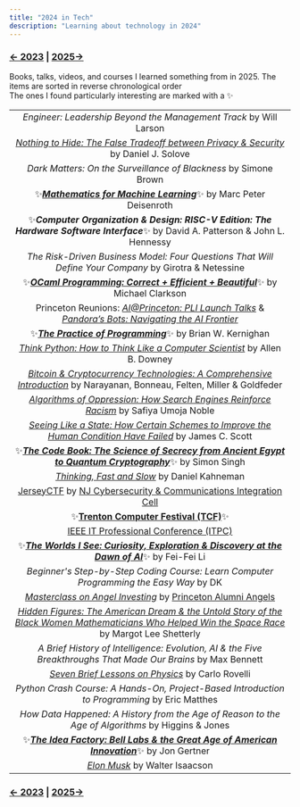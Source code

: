 ```yaml
---
title: "2024 in Tech"
description: "Learning about technology in 2024"
---
```


### [← 2023](/2023/12/31/learn-2023) | [2025→](/2025/12/31/learn-2025)

Books, talks, videos, and courses I learned something from in 2025. The items are sorted in reverse chronological order\
The ones I found particularly interesting are marked with a ✨

| |
| :---: |
| *Engineer: Leadership Beyond the Management Track* by Will Larson |
| [*Nothing to Hide: The False Tradeoff between Privacy & Security*](https://papers.ssrn.com/sol3/papers.cfm?abstract_id=3976770) by Daniel J. Solove | 
| *Dark Matters: On the Surveillance of Blackness* by Simone Brown |
| ✨[***Mathematics for Machine Learning***](https://mml-book.github.io/)✨ by Marc Peter Deisenroth |
| ✨***Computer Organization & Design: RISC-V Edition: The Hardware Software Interface***✨ by David A. Patterson & John L. Hennessy |
| *The Risk-Driven Business Model: Four Questions That Will Define Your Company* by Girotra & Netessine |
| ✨[***OCaml Programming: Correct + Efficient + Beautiful***](https://cs3110.github.io/textbook/cover.html)✨ by Michael Clarkson |
| Princeton Reunions: [*AI@Princeton: PLI Launch Talks*](https://reunions.princeton.edu/event/aiprinceton-pli-launch-talks/) & [*Pandora’s Bots: Navigating the AI Frontier*](https://reunions.princeton.edu/event/alumni-faculty-forum-pandoras-bots-navigating-the-ai-frontier/) |
| ✨[***The Practice of Programming***](https://en.wikipedia.org/wiki/The_Practice_of_Programming)✨ by Brian W. Kernighan |
| [*Think Python: How to Think Like a Computer Scientist*](https://allendowney.github.io/ThinkPython/) by Allen B. Downey |
| [*Bitcoin & Cryptocurrency Technologies: A Comprehensive Introduction*](https://bitcoinbook.cs.princeton.edu/) by Narayanan, Bonneau, Felten, Miller & Goldfeder |
| [*Algorithms of Oppression: How Search Engines Reinforce Racism*](https://en.wikipedia.org/wiki/Algorithms_of_Oppression) by Safiya Umoja Noble |
| [*Seeing Like a State: How Certain Schemes to Improve the Human Condition Have Failed*](https://en.wikipedia.org/wiki/Seeing_Like_a_State) by James C. Scott |
| ✨[***The Code Book: The Science of Secrecy from Ancient Egypt to Quantum Cryptography***](https://en.wikipedia.org/wiki/The_Code_Book)✨ by Simon Singh |
| [*Thinking, Fast and Slow*](https://en.wikipedia.org/wiki/Thinking,_Fast_and_Slow) by Daniel Kahneman |
| [JerseyCTF](https://www.jerseyctf.com/) by [NJ Cybersecurity & Communications Integration Cell](https://www.cyber.nj.gov/) | 
| ✨[**Trenton Computer Festival (TCF)**](https://tcf-nj.org/)✨ |
| [IEEE IT Professional Conference (ITPC)](https://princetonacm.acm.org/tcfpro/) |
| ✨[***The Worlds I See: Curiosity, Exploration & Discovery at the Dawn of AI***](https://paw.princeton.edu/article/princeton-pre-read-2024-worlds-i-see)✨ by Fei-Fei Li | 
| *Beginner's Step-by-Step Coding Course: Learn Computer Programming the Easy Way* by DK |
| [*Masterclass on Angel Investing*](https://apga.tigernet2.princeton.edu/events/74328) by [Princeton Alumni Angels](https://www.princetonalumniangels.org/) |
| [*Hidden Figures: The American Dream & the Untold Story of the Black Women Mathematicians Who Helped Win the Space Race*](https://en.wikipedia.org/wiki/Hidden_Figures_(book)) by Margot Lee Shetterly | 
| *A Brief History of Intelligence: Evolution, AI & the Five Breakthroughs That Made Our Brains* by Max Bennett |
| [*Seven Brief Lessons on Physics*](https://en.wikipedia.org/wiki/Seven_Brief_Lessons_on_Physics) by Carlo Rovelli |
| _Python Crash Course: A Hands-On, Project-Based Introduction to Programming_ by Eric Matthes |
| *How Data Happened: A History from the Age of Reason to the Age of Algorithms* by Higgins & Jones |
| ✨[***The Idea Factory: Bell Labs & the Great Age of American Innovation***](https://en.wikipedia.org/wiki/The_Idea_Factory)✨ by Jon Gertner |
| [*Elon Musk*](https://en.wikipedia.org/wiki/Elon_Musk_(Isaacson_book)) by Walter Isaacson |

### [← 2023](/2023/12/31/learn-2023) | [2025→](/2025/12/31/learn-2025)
